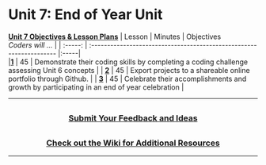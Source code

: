 # Unit 7: End of Year Unit
[**Unit 7 Objectives & Lesson Plans**]()
|                                                 Lesson                                                     | Minutes | Objectives <br> _Coders will ..._                                    |
| :-----: | :------------------------------------------------------------------- |:-----|                                                 
|[**1**]()     |   45    | Demonstrate their coding skills by completing a coding challenge assessing Unit 6 concepts                    |
|     [**2**]()     |   45    | Export projects to a shareable online portfolio through Github.                                           |
|     [**3**]()     |   45    | Celebrate their accomplishments and growth by participating in an end of year celebration |


---
## <h3 align="center"><a href="https://docs.google.com/forms/d/e/1FAIpQLSc4oUNSthmU63TqlzUOOWd3buX3tGVIPRNDm0tsLB_nOONRLQ/viewform">Submit Your Feedback and Ideas</a></h3>

## <h3 align="center"><a href="https://github.com/itscodenation/curriculum-21-22/wiki">Check out the Wiki for Additional Resources</a></h3>

---
